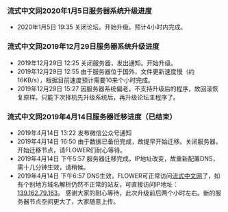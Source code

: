### 流式中文网2020年1月5日服务器系统升级进度
- 2020年1月5日 19:35 关闭论坛。开始升级。预计4小时内完成。

### 流式中文网2019年12月29日服务器系统升级进度
- 2019年12月29日 12:25 关闭服务器，发出通知。开始升级。
- 2019年12月29日 12:55 由于服务器位于国外，文件更新速度慢（约16KB/s），根据目前速度预计需要10来个小时完成。
- 2019年12月29日 15:27 因服务器系统偏老，不支持升级后的程序，故回滚恢复原样。只能下次择机先升级系统后，再升级论坛主程序了。


### 流式中文网2019年4月14日服务器迁移进度（已结束）
- 2019年4月14日 13:22 发布微信公众号通知
- 2019年4月14日 16:50 由于数据已备份完成，故提早开始迁移。关闭服务器，开始迁移节点，请FLOWER们耐心等待。
- 2019年4月14日 下午5:57 服务器迁移完成，IP地址改变，故重新配置DNS，需十几分钟生效，请稍候。
- 2019年4月14日 下午6:57 DNS生效，FLOWER可正常访问[流式中文网](http://www.flowcyto.cn)了，如有个别地方域名解析仍然不正常的站友，可直接访问IP地址：[139.162.79.163](http://139.162.79.163)。
感谢大家的耐心等待，此次升级前后两个小时左右。新的服务器节点空间更大了，大家随意上传。
